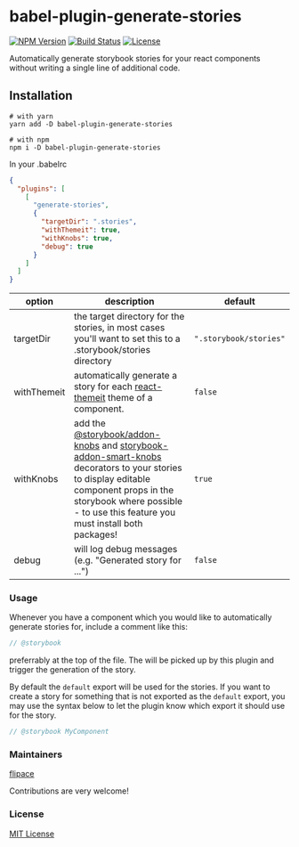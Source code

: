 # babel-plugin-generate-stories
[![NPM Version](https://img.shields.io/npm/v/babel-plugin-generate-stories.svg)](https://npmjs.com/package/babel-plugin-generate-stories)
[![Build Status](https://travis-ci.org/flipace/babel-plugin-generate-stories.svg?branch=master)](https://travis-ci.org/flipace/babel-plugin-generate-stories)
[![License](https://img.shields.io/npm/l/babel-plugin-generate-stories.svg)](https://npmjs.com/package/babel-plugin-generate-stories)

Automatically generate storybook stories for your react components without writing a single line of additional code.

## Installation

```Shell
# with yarn
yarn add -D babel-plugin-generate-stories

# with npm
npm i -D babel-plugin-generate-stories
```

In your .babelrc

```json
{
  "plugins": [
    [
      "generate-stories",
      {
        "targetDir": ".stories",
        "withThemeit": true,
        "withKnobs": true,
        "debug": true
      }
    ]
  ]
}
```

|  option  |  description   |  default   |
| --- | --- | --- |
| targetDir | the target directory for the stories, in most cases you'll want to set this to a .storybook/stories directory | ```".storybook/stories"```
|   withThemeit  | automatically generate a story for each [react-themeit](https://github.com/flipace/react-themeit) theme of a component. | ```false``` |
|   withKnobs  | add the [@storybook/addon-knobs](https://github.com/storybooks/storybook/tree/master/addons/knobs) and [storybook-addon-smart-knobs](https://github.com/storybooks/addon-smart-knobs) decorators to your stories to display editable component props in the storybook where possible - to use this feature you must install both packages! |   ```true```  |
| debug | will log debug messages (e.g. "Generated story for ...") | ```false``` |

### Usage

Whenever you have a component which you would like to automatically generate stories for, include a comment like this:

```js
// @storybook
```

preferrably at the top of the file. The will be picked up by this plugin
and trigger the generation of the story.

By default the ```default``` export will be used for the stories.
If you want to create a story for something that is not exported as the ```default``` export, you may use the syntax below to let the plugin know which export it should use for the story.

```js
// @storybook MyComponent
```

### Maintainers

[flipace](http://github.com/flipace)

Contributions are very welcome!

### License
[MIT License](LICENSE)
